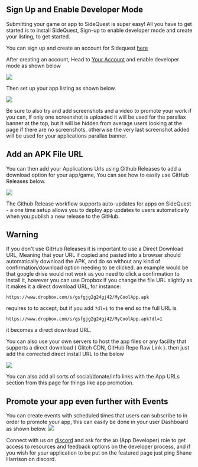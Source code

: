 ## Sign Up and Enable Developer Mode

Submitting your game or app to SideQuest is super easy! All you have to get started is to install SideQuest, Sign-up to 
enable developer mode and create your listing, to get started.

You can sign up and create an account for Sidequest [here](https://sidequestvr.com/#/sign-up)

After creating an account, Head to [Your Account](https://sidequestvr.com/#/account) and enable developer mode as shown below

![](https://cdn.discordapp.com/attachments/615234075778875453/622156586365747210/Screenshot_236.png)

Then set up your app listing as shown below.

![](https://cdn.discordapp.com/attachments/608376262347587595/608597561002950657/Screenshot_1095.png)

Be sure to also try and add screenshots and a video to promote your work if you can, If only one screenshot is uploaded it will be used for the parallax banner at the top, but it will be hidden from average users looking at the page if there are no screenshots, otherwise the very last screenshot added will be used for your applications parallax banner.

## Add an APK File URL
You can then add your Applications Urls using Github Releases to add a download option for your app/game, You can see how to easily use GitHub Releases below.

[![](https://cdn.discordapp.com/attachments/608376262347587595/611697801360834600/Screenshot_10.png)](https://www.youtube.com/watch?v=B0IZv-ljwSI)

The Github Release workflow supports auto-updates for apps on SideQuest - a one time setup allows you to deploy app updates to users automatically when you publish a new release to the GitHub.


## Warning
If you don't use GitHub Releases it is important to use a Direct Download URL, Meaning that your URL if copied and pasted into a browser should automatically download the APK, and do so without any kind of confirmation/download option needing to be clicked. an example would be that google drive would not work as you need to click a confirmation to install it, however you can use Dropbox if you change the file URL slightly as it makes it a direct download URL, for instance:

`https://www.dropbox.com/s/gsfgjg2g24gj42/MyCoolApp.apk`

requires to to accept, but if you add `?dl=1` to the end so the full URL is 

`https://www.dropbox.com/s/gsfgjg2g24gj42/MyCoolApp.apk?dl=1`

it becomes a direct download URL.

You can also use your own servers to host the app files or any facility that supports a direct download ( Glitch CDN, GitHub Repo Raw Link ). then just add the corrected direct install URL to the below

![](https://cdn.discordapp.com/attachments/615234075778875453/622159882862460928/Screenshot_241.png)

You can also add all sorts of social/donate/info links with the App URLs section from this page for things like app promotion.


## Promote your app even further with Events
You can create events with scheduled times that users can subscribe to in order to promote your app, this can easily be done in your user Dashboard as shown below.
![](https://cdn.discordapp.com/attachments/615234075778875453/622161090595389440/Screenshot_243.png)

Connect with us on [discord](https://discord.gg/hzCf9Vj) and ask for the `AD` (App Developer) role to get access to resources and feedback options on the developer process, and if you wish for your application to be put on the featured page just ping Shane Harrison on discord.